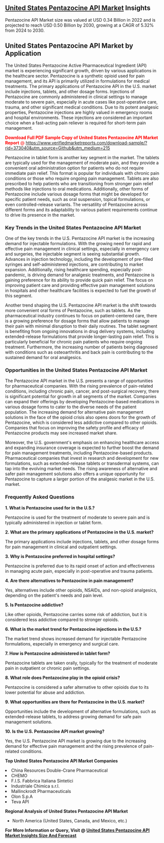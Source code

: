 <h2><a href="https://www.verifiedmarketreports.com/download-sample/?rid=373040&amp;utm_source=Github&amp;utm_medium=215" target="_blank">United States Pentazocine API Market</a> Insights</h2><p>Pentazocine API Market size was valued at USD 0.34 Billion in 2022 and is projected to reach USD 0.50 Billion by 2030, growing at a CAGR of 5.32% from 2024 to 2030.</p><p> <h2>United States Pentazocine API Market by Application</h2> <p>The United States Pentazocine Active Pharmaceutical Ingredient (API) market is experiencing significant growth, driven by various applications in the healthcare sector. Pentazocine is a synthetic opioid used for pain management, and its API is primarily utilized in formulations for medical treatments. The primary applications of Pentazocine API in the U.S. market include injections, tablets, and other dosage forms. Injections of Pentazocine are commonly administered in clinical settings to manage moderate to severe pain, especially in acute cases like post-operative care, trauma, and other significant medical conditions. Due to its potent analgesic properties, Pentazocine injections are highly valued in emergency rooms and hospital environments. These injections are considered an important choice when a fast-acting pain reliever is required for short-term pain management. <p><span class=""><span style="color: #ff0000;"><strong>Download Full PDF Sample Copy of United States Pentazocine API Market Report</strong> @ </span><a href="https://www.verifiedmarketreports.com/download-sample/?rid=373040&amp;utm_source=Github&amp;utm_medium=215" target="_blank">https://www.verifiedmarketreports.com/download-sample/?rid=373040&amp;utm_source=Github&amp;utm_medium=215</a></span></p> Pentazocine in tablet form is another key segment in the market. The tablets are typically used for the management of moderate pain, and they provide a convenient oral administration option for patients who do not require immediate pain relief. This format is popular for individuals with chronic pain conditions or those who require ongoing pain management. Tablets are also prescribed to help patients who are transitioning from stronger pain relief methods like injections to oral medications. Additionally, other forms of Pentazocine include various dosage forms that might be developed for specific patient needs, such as oral suspension, topical formulations, or even controlled-release variants. The versatility of Pentazocine across different forms and its adaptability to various patient requirements continue to drive its presence in the market. <h3>Key Trends in the United States Pentazocine API Market</h3> <p>One of the key trends in the U.S. Pentazocine API market is the increasing demand for injectable formulations. With the growing need for rapid and effective pain management in clinical settings, especially in emergency care and surgeries, the injectable segment is seeing substantial growth. Advances in injection technology, including the development of pre-filled syringes and self-administered injections, are contributing to market expansion. Additionally, rising healthcare spending, especially post-pandemic, is driving demand for analgesic treatments, and Pentazocine is gaining preference for its ability to provide quick pain relief. The focus on improving patient care and providing effective pain management solutions in hospitals and other healthcare facilities is expected to fuel the growth of this segment. <p>Another trend shaping the U.S. Pentazocine API market is the shift towards more convenient oral forms of Pentazocine, such as tablets. As the pharmaceutical industry continues to focus on patient-centered care, there is a growing preference for dosage forms that allow patients to manage their pain with minimal disruption to their daily routines. The tablet segment is benefiting from ongoing innovations in drug delivery systems, including extended-release formulations that provide longer-lasting pain relief. This is particularly beneficial for chronic pain patients who require ongoing treatment. Furthermore, the increasing number of patients being diagnosed with conditions such as osteoarthritis and back pain is contributing to the sustained demand for oral analgesics. <h3>Opportunities in the United States Pentazocine API Market</h3> <p>The Pentazocine API market in the U.S. presents a range of opportunities for pharmaceutical companies. With the rising prevalence of pain-related conditions, including chronic pain, cancer, and post-surgical recovery, there is significant potential for growth in all segments of the market. Companies can expand their offerings by developing Pentazocine-based medications in various dosage forms to cater to the diverse needs of the patient population. The increasing demand for alternative pain management solutions in the face of the opioid crisis also opens doors for the growth of Pentazocine, which is considered less addictive compared to other opioids. Companies that focus on improving the safety profile and efficacy of Pentazocine products may see increased market share. <p>Moreover, the U.S. government's emphasis on enhancing healthcare access and expanding insurance coverage is expected to further boost the demand for pain management treatments, including Pentazocine-based products. Pharmaceutical companies that invest in research and development for new formulations, such as extended-release tablets or transdermal systems, can tap into the evolving market needs. The rising awareness of alternative and safer pain management solutions also offers a unique opportunity for Pentazocine to capture a larger portion of the analgesic market in the U.S. market. <h3>Frequently Asked Questions</h3> <p><b>1. What is Pentazocine used for in the U.S.?</b></p> <p>Pentazocine is used for the treatment of moderate to severe pain and is typically administered in injection or tablet form.</p> <p><b>2. What are the primary applications of Pentazocine in the U.S. market?</b></p> <p>The primary applications include injections, tablets, and other dosage forms for pain management in clinical and outpatient settings.</p> <p><b>3. Why is Pentazocine preferred in hospital settings?</b></p> <p>Pentazocine is preferred due to its rapid onset of action and effectiveness in managing acute pain, especially in post-operative and trauma patients.</p> <p><b>4. Are there alternatives to Pentazocine in pain management?</b></p> <p>Yes, alternatives include other opioids, NSAIDs, and non-opioid analgesics, depending on the patient's needs and pain level.</p> <p><b>5. Is Pentazocine addictive?</b></p> <p>Like other opioids, Pentazocine carries some risk of addiction, but it is considered less addictive compared to stronger opioids.</p> <p><b>6. What is the market trend for Pentazocine injections in the U.S.?</b></p> <p>The market trend shows increased demand for injectable Pentazocine formulations, especially in emergency and surgical care.</p> <p><b>7. How is Pentazocine administered in tablet form?</b></p> <p>Pentazocine tablets are taken orally, typically for the treatment of moderate pain in outpatient or chronic pain settings.</p> <p><b>8. What role does Pentazocine play in the opioid crisis?</b></p> <p>Pentazocine is considered a safer alternative to other opioids due to its lower potential for abuse and addiction.</p> <p><b>9. What opportunities are there for Pentazocine in the U.S. market?</b></p> <p>Opportunities include the development of alternative formulations, such as extended-release tablets, to address growing demand for safe pain management solutions.</p> <p><b>10. Is the U.S. Pentazocine API market growing?</b></p> <p>Yes, the U.S. Pentazocine API market is growing due to the increasing demand for effective pain management and the rising prevalence of pain-related conditions.</p> </p><p><strong>Top United States Pentazocine API Market Companies</strong></p><div data-test-id=""><p><li>China Resources Double-Crane Pharmaceutical</li><li> CHEMO</li><li> F.I.S. Fabbrica Italiana Sintetici</li><li> Industriale Chimica s.r.l.</li><li> Mallinckrodt Pharmaceuticals</li><li> Olon S.p.A</li><li> Teva API</li></p><div><strong>Regional Analysis of&nbsp;United States Pentazocine API Market</strong></div><ul><li dir="ltr"><p dir="ltr">North America&nbsp;(United States, Canada, and Mexico, etc.)</p></li></ul><p><strong>For More Information or Query, Visit @&nbsp;</strong><strong><a href="https://www.verifiedmarketreports.com/product/pentazocine-api-market/?utm_source=Github&amp;utm_medium=215" target="_blank">United States Pentazocine API Market Insights Size And Forecast</a></strong></p></div>
